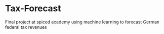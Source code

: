 # Tax-Forecast
Final project at spiced academy using machine learning to forecast German federal tax revenues
